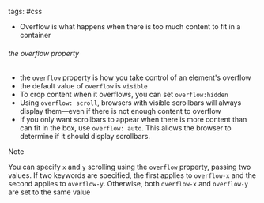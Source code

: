 tags: #css 
- Overflow is what happens when there is too much content to fit in a container

###### the overflow property
- the `overflow` property is how you take control of an element's overflow
- the default value of `overflow` is `visible`
- To crop content when it overflows, you can set `overflow:hidden`
- Using `overflow: scroll`, browsers with visible scrollbars will always display them—even if there is not enough content to overflow
- If you only want scrollbars to appear when there is more content than can fit in the box, use `overflow: auto`. This allows the browser to determine if it should display scrollbars.
> [!note]
> You can specify `x` and `y` scrolling using the `overflow` property, passing two values. If two keywords are specified, the first applies to `overflow-x` and the second applies to `overflow-y`. Otherwise, both `overflow-x` and `overflow-y` are set to the same value